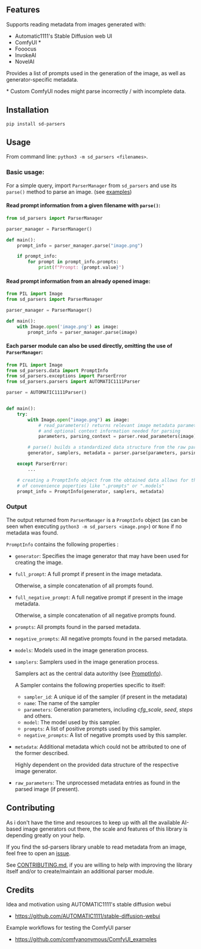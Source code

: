 ## Features

Supports reading metadata from images generated with:
* Automatic1111's Stable Diffusion web UI
* ComfyUI *
* Fooocus
* InvokeAI
* NovelAI

Provides a list of prompts used in the generation of the image, as well as generator-specific metadata.

\* Custom ComfyUI nodes might parse incorrectly / with incomplete data.

## Installation
```
pip install sd-parsers
```

## Usage

From command line: ```python3 -m sd_parsers <filenames>```.


### Basic usage:

For a simple query, import ```ParserManager``` from ```sd_parsers``` and use its ```parse()``` method to parse an image. (see [examples](examples))

#### Read prompt information from a given filename with `parse()`:
```python
from sd_parsers import ParserManager

parser_manager = ParserManager()

def main():
    prompt_info = parser_manager.parse("image.png")

    if prompt_info:
        for prompt in prompt_info.prompts:
            print(f"Prompt: {prompt.value}")
```

#### Read prompt information from an already opened image:
```python
from PIL import Image
from sd_parsers import ParserManager

parser_manager = ParserManager()

def main():
    with Image.open('image.png') as image:
        prompt_info = parser_manager.parse(image)
```

#### Each parser module can also be used directly, omitting the use of ```ParserManager```:

```python
from PIL import Image
from sd_parsers.data import PromptInfo
from sd_parsers.exceptions import ParserError
from sd_parsers.parsers import AUTOMATIC1111Parser

parser = AUTOMATIC1111Parser()


def main():
    try:
        with Image.open("image.png") as image:
            # read_parameters() returns relevant image metadata parameters
            # and optional context information needed for parsing
            parameters, parsing_context = parser.read_parameters(image)

        # parse() builds a standardized data structure from the raw parameters
        generator, samplers, metadata = parser.parse(parameters, parsing_context)

    except ParserError:
        ...

    # creating a PromptInfo object from the obtained data allows for the use
    # of convenience poperties like ".prompts" or ".models"
    prompt_info = PromptInfo(generator, samplers, metadata)
```

### Output
The output returned from `ParserManager` is a `PromptInfo` object (as can be seen when executing ```python3 -m sd_parsers <image.png>```) or `None` if no metadata was found.

`PromptInfo` contains the following properties :
* `generator`: Specifies the image generator that may have been used for creating the image.

* `full_prompt`: A full prompt if present in the image metadata.

  Otherwise, a simple concatenation of all prompts found.

* `full_negative_prompt`: A full negative prompt if present in the image metadata. 
  
  Otherwise, a simple concatenation of all negative prompts found.

* `prompts`: All prompts found in the parsed metadata.

* `negative_prompts`: All negative prompts found in the parsed metadata.

* `models`: Models used in the image generation process.

* `samplers`: Samplers used in the image generation process.

  Samplers act as the central data autorithy (see [PromptInfo](src/sd_parsers/data.py#L82)).
  
  A Sampler contains the following properties specific to itself:
    * `sampler_id`: A unique id of the sampler (if present in the metadata)
    * `name`: The name of the sampler
    * `parameters`: Generation parameters, including _cfg_scale_, _seed_, _steps_ and others.
    * `model`: The model used by this sampler.
    * `prompts`: A list of positive prompts used by this sampler.
    * `negative_prompts`: A list of negative prompts used by this sampler.

* `metadata`: Additional metadata which could not be attributed to one of the former described.

  Highly dependent on the provided data structure of the respective image generator.

* `raw_parameters`: The unprocessed metadata entries as found in the parsed image (if present).

## Contributing
As i don't have the time and resources to keep up with all the available AI-based image generators out there, the scale and features of this library is depending greatly on your help.

If you find the sd-parsers library unable to read metadata from an image, feel free to open an [issue](https://github.com/d3x-at/sd-parsers/issues).

See [CONTRIBUTING.md](https://github.com/d3x-at/sd-parsers/blob/master/.github/CONTRIBUTING.md), if you are willing to help with improving the library itself and/or to create/maintain an additional parser module.


## Credits
Idea and motivation using AUTOMATIC1111's stable diffusion webui
- https://github.com/AUTOMATIC1111/stable-diffusion-webui

Example workflows for testing the ComfyUI parser
- https://github.com/comfyanonymous/ComfyUI_examples
